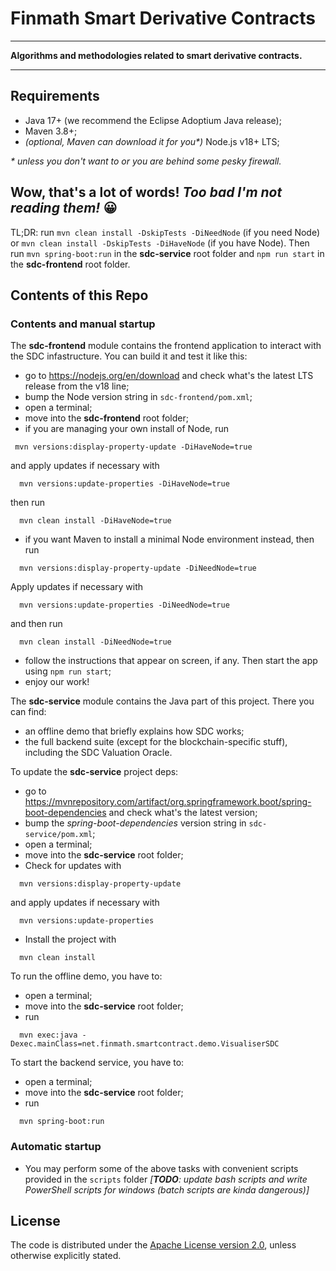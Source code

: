 # Finmath Smart Derivative Contracts

****************************************

**Algorithms and methodologies related to smart derivative contracts.**

****************************************

## Requirements
- Java 17+ (we recommend the Eclipse Adoptium Java release);
- Maven 3.8+;
- _(optional, Maven can download it for you*)_ Node.js v18+ LTS;

_* unless you don't want to or you are behind some pesky firewall._

## Wow, that's a lot of words! _Too bad I'm not reading them!_ 😀

TL;DR: run `mvn clean install -DskipTests -DiNeedNode` (if you need Node) or `mvn clean install -DskipTests -DiHaveNode` (if you have Node). Then run `mvn spring-boot:run` in the **sdc-service** root folder and `npm run start` in the **sdc-frontend** root folder.

## Contents of this Repo

### Contents and manual startup

The **sdc-frontend** module contains the frontend application to interact with the SDC infastructure. You can build it and test it like this:
- go to https://nodejs.org/en/download and check what's the latest LTS release from the v18 line;
- bump the Node version string in `sdc-frontend/pom.xml`;
- open a terminal;
- move into the **sdc-frontend** root folder;
- if you are managing your own install of Node, run 

~~~
 mvn versions:display-property-update -DiHaveNode=true
~~~

and apply updates if necessary with

~~~
  mvn versions:update-properties -DiHaveNode=true
~~~

then run

~~~
  mvn clean install -DiHaveNode=true
~~~

- if you want Maven to install a minimal Node environment instead, then run

~~~
  mvn versions:display-property-update -DiNeedNode=true
~~~

Apply updates if necessary with 

~~~
  mvn versions:update-properties -DiNeedNode=true
~~~

and then run 

~~~
  mvn clean install -DiNeedNode=true
~~~

- follow the instructions that appear on screen, if any. Then start the app using `npm run start`;
- enjoy our work!

The **sdc-service** module contains the Java part of this project. There you can find:
- an offline demo that briefly explains how SDC works;
- the full backend suite (except for the blockchain-specific stuff), including the SDC Valuation Oracle.

To update the **sdc-service** project deps:
- go to https://mvnrepository.com/artifact/org.springframework.boot/spring-boot-dependencies and check what's the latest version;
- bump the _spring-boot-dependencies_ version string in `sdc-service/pom.xml`;
- open a terminal;
- move into the **sdc-service** root folder;
- Check for updates with 
~~~
  mvn versions:display-property-update
~~~
and apply updates if necessary with 
~~~
  mvn versions:update-properties
~~~
- Install the project with 
~~~
  mvn clean install
~~~

To run the offline demo, you have to:
- open a terminal;
- move into the **sdc-service** root folder;
- run 
~~~
  mvn exec:java -Dexec.mainClass=net.finmath.smartcontract.demo.VisualiserSDC
~~~

To start the backend service, you have to:
- open a terminal;
- move into the **sdc-service** root folder;
- run 
~~~
  mvn spring-boot:run
~~~

### Automatic startup

- You may perform some of the above tasks with convenient scripts provided in the `scripts` folder _[**TODO**: update bash scripts and write PowerShell scripts for windows (batch scripts are kinda dangerous)]_ 

## License

The code is distributed under the [Apache License version 2.0][], unless otherwise explicitly stated.

[Apache License version 2.0]: http://www.apache.org/licenses/LICENSE-2.0.html


